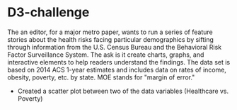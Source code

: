 # D3-challenge

The an editor, for a major metro paper, wants to run a series of feature stories about the health risks facing particular demographics by sifting through information from the U.S. Census Bureau and the Behavioral Risk Factor Surveillance System. The ask is it create charts, graphs, and interactive elements to help readers understand the findings. The data set is based on 2014 ACS 1-year estimates and includes data on rates of income, obesity, poverty, etc. by state. MOE stands for "margin of error."

- Created a scatter plot between two of the data variables (Healthcare vs. Poverty)
